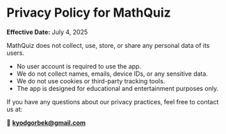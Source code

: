 # Privacy Policy for MathQuiz

**Effective Date:** July 4, 2025

MathQuiz does not collect, use, store, or share any personal data of its users.

- No user account is required to use the app.
- We do not collect names, emails, device IDs, or any sensitive data.
- We do not use cookies or third-party tracking tools.
- The app is designed for educational and entertainment purposes only.

If you have any questions about our privacy practices, feel free to contact us at:

📧 **kyodgorbek@gmail.com**

